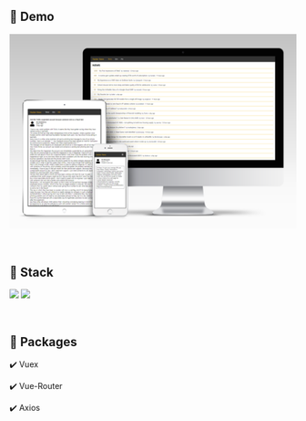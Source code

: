 ## 🔗 Demo

[<img src="src/assets/images/mockup-news.png" alt="데모 사이트 바로가기" target="_blank">](https://jaehyeokk.github.io/vue-news/)

<br />

## 🔨 Stack

<img src="https://img.shields.io/badge/Vue-35495E?style=for-the-badge&logo=vuedotjs&logoColor=4FC08D" /> <img src="https://img.shields.io/badge/JavaScript-323330?style=for-the-badge&logo=javascript&logoColor=F7DF1E" /> 

<br />

## 🎁 Packages

✔️ Vuex

✔️ Vue-Router

✔️ Axios
